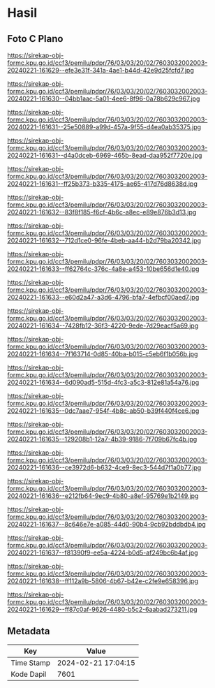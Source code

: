 # Hasil

## Foto C Plano

https://sirekap-obj-formc.kpu.go.id/ccf3/pemilu/pdpr/76/03/03/20/02/7603032002003-20240221-161629--efe3e31f-341a-4ae1-b44d-42e9d25fcfd7.jpg

https://sirekap-obj-formc.kpu.go.id/ccf3/pemilu/pdpr/76/03/03/20/02/7603032002003-20240221-161630--04bb1aac-5a01-4ee6-8f96-0a78b629c967.jpg

https://sirekap-obj-formc.kpu.go.id/ccf3/pemilu/pdpr/76/03/03/20/02/7603032002003-20240221-161631--25e50889-a99d-457a-9f55-d4ea0ab35375.jpg

https://sirekap-obj-formc.kpu.go.id/ccf3/pemilu/pdpr/76/03/03/20/02/7603032002003-20240221-161631--d4a0dceb-6969-465b-8ead-daa952f7720e.jpg

https://sirekap-obj-formc.kpu.go.id/ccf3/pemilu/pdpr/76/03/03/20/02/7603032002003-20240221-161631--ff25b373-b335-4175-ae65-417d76d8638d.jpg

https://sirekap-obj-formc.kpu.go.id/ccf3/pemilu/pdpr/76/03/03/20/02/7603032002003-20240221-161632--83f8f185-f6cf-4b6c-a8ec-e89e876b3d13.jpg

https://sirekap-obj-formc.kpu.go.id/ccf3/pemilu/pdpr/76/03/03/20/02/7603032002003-20240221-161632--712d1ce0-96fe-4beb-aa44-b2d79ba20342.jpg

https://sirekap-obj-formc.kpu.go.id/ccf3/pemilu/pdpr/76/03/03/20/02/7603032002003-20240221-161633--ff62764c-376c-4a8e-a453-10be656d1e40.jpg

https://sirekap-obj-formc.kpu.go.id/ccf3/pemilu/pdpr/76/03/03/20/02/7603032002003-20240221-161633--e60d2a47-a3d6-4796-bfa7-4efbcf00aed7.jpg

https://sirekap-obj-formc.kpu.go.id/ccf3/pemilu/pdpr/76/03/03/20/02/7603032002003-20240221-161634--7428fb12-36f3-4220-9ede-7d29eacf5a69.jpg

https://sirekap-obj-formc.kpu.go.id/ccf3/pemilu/pdpr/76/03/03/20/02/7603032002003-20240221-161634--7f163714-0d85-40ba-b015-c5eb6f1b056b.jpg

https://sirekap-obj-formc.kpu.go.id/ccf3/pemilu/pdpr/76/03/03/20/02/7603032002003-20240221-161634--6d090ad5-515d-4fc3-a5c3-812e81a54a76.jpg

https://sirekap-obj-formc.kpu.go.id/ccf3/pemilu/pdpr/76/03/03/20/02/7603032002003-20240221-161635--0dc7aae7-954f-4b8c-ab50-b39f440f4ce6.jpg

https://sirekap-obj-formc.kpu.go.id/ccf3/pemilu/pdpr/76/03/03/20/02/7603032002003-20240221-161635--129208b1-12a7-4b39-9186-7f709b67fc4b.jpg

https://sirekap-obj-formc.kpu.go.id/ccf3/pemilu/pdpr/76/03/03/20/02/7603032002003-20240221-161636--ce3972d6-b632-4ce9-8ec3-544d7f1a0b77.jpg

https://sirekap-obj-formc.kpu.go.id/ccf3/pemilu/pdpr/76/03/03/20/02/7603032002003-20240221-161636--e212fb64-9ec9-4b80-a8ef-95769e1b2149.jpg

https://sirekap-obj-formc.kpu.go.id/ccf3/pemilu/pdpr/76/03/03/20/02/7603032002003-20240221-161637--8c646e7e-a085-44d0-90b4-9cb92bddbdb4.jpg

https://sirekap-obj-formc.kpu.go.id/ccf3/pemilu/pdpr/76/03/03/20/02/7603032002003-20240221-161637--f81390f9-ee5a-4224-b0d5-af249bc6b4af.jpg

https://sirekap-obj-formc.kpu.go.id/ccf3/pemilu/pdpr/76/03/03/20/02/7603032002003-20240221-161638--ff112a9b-5806-4b67-b42e-c2fe9e658396.jpg

https://sirekap-obj-formc.kpu.go.id/ccf3/pemilu/pdpr/76/03/03/20/02/7603032002003-20240221-161629--ff87c0af-9626-4480-b5c2-6aabad273211.jpg


## Metadata

| Key        | Value               |
| ---------- | ------------------- |
| Time Stamp | 2024-02-21 17:04:15 |
| Kode Dapil | 7601                |



